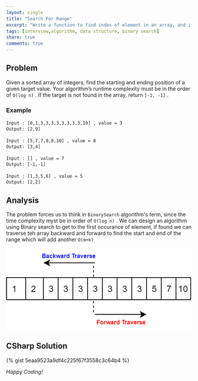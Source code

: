 ```yaml
---
layout: single
title: "Search For Range"
excerpt: "Write a function to find index of element in an array, and if not found return index where it should be inserted in order."
tags: [interview,algorithm, data structure, binary search]
share: true
comments: true
---
```


## Problem

Given a sorted array of integers, find the starting and ending position of a given target value. Your algorithm’s runtime complexity must be in the order of `O(log n)` . If the target is not found in the array, return `[-1, -1]` .

### Example

    Input : [0,1,3,3,3,3,3,3,3,3,10] , value = 3
    Output: [2,9]

    Input : [5,7,7,8,8,10] , value = 8
    Output: [3,4]

    Input : [] , value = 7
    Output: [-1,-1]

    Input : [1,3,5,6] , value = 5
    Output: [2,2]

## Analysis

The problem forces us to think in `BinarySearch` algorithm's term, since the time complexity myst be in order of `O(log n)` . We can design an algorithm using Binary search to get to the first occurance of element, if found we can traverse teh array backward and forward to find the start and end of the range which will add another `O(m+k)`

<img src="/files/Search_for_Range.png">

## CSharp Solution

{% gist 5eaa9523a9df4c225f67f3558c3c64b4 %}

_Happy Coding!_